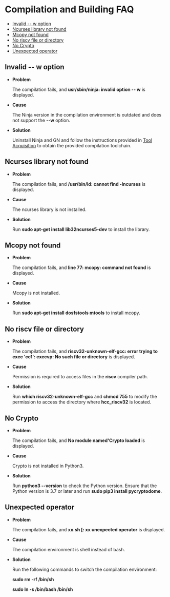 # Compilation and Building FAQ<a name="EN-US_TOPIC_0000001060804832"></a>

-   [Invalid -- w option](#section1019152312222)
-   [Ncurses library not found](#section21449422618)
-   [Mcopy not found](#section12477184992615)
-   [No riscv file or directory](#section178451337202716)
-   [No Crypto](#section1241481172819)
-   [Unexpected operator](#section3691222152919)

## Invalid -- w option<a name="section1019152312222"></a>

-   **Problem**

    The compilation fails, and  **usr/sbin/ninja: invalid option -- w**  is displayed.

-   **Cause**

    The Ninja version in the compilation environment is outdated and does not support the   **--w**  option.

-   **Solution**

    Uninstall Ninja and GN and follow the instructions provided in  [Tool Acquisition](../get-code/tool-acquisition.md)  to obtain the provided compilation toolchain.


## Ncurses library not found<a name="section21449422618"></a>

-   **Problem**

    The compilation fails, and  **/usr/bin/ld: cannot find -lncurses**  is displayed.

-   **Cause**

    The ncurses library is not installed.

-   **Solution**

    Run  **sudo apt-get install lib32ncurses5-dev**  to install the library.


## Mcopy not found<a name="section12477184992615"></a>

-   **Problem**

    The compilation fails, and  **line 77: mcopy: command not found**  is displayed.

-   **Cause**

    Mcopy is not installed.

-   **Solution**

    Run  **sudo apt-get install dosfstools mtools**  to install mcopy.


## No riscv file or directory<a name="section178451337202716"></a>

-   **Problem**

    The compilation fails, and  **riscv32-unknown-elf-gcc: error trying to exec 'cc1': execvp: No such file or directory**  is displayed.

-   **Cause**

    Permission is required to access files in the  **riscv**  compiler path.

-   **Solution**

    Run  **which riscv32-unknown-elf-gcc**  and  **chmod 755**  to modify the permission to access the directory where  **hcc\_riscv32**  is located.


## No Crypto<a name="section1241481172819"></a>

-   **Problem**

    The compilation fails, and  **No module named'Crypto loaded**  is displayed.

-   **Cause**

    Crypto is not installed in Python3.

-   **Solution**

    Run  **python3 --version**  to check the Python version. Ensure that the Python version is 3.7 or later and run  **sudo pip3 install pycryptodome**.


## Unexpected operator<a name="section3691222152919"></a>

-   **Problem**

    The compilation fails, and  **xx.sh \[: xx unexpected operator**  is displayed.

-   **Cause**

    The compilation environment is shell instead of bash.

-   **Solution**

    Run the following commands to switch the compilation environment:

    **sudo rm -rf /bin/sh**

    **sudo ln -s /bin/bash /bin/sh**


